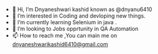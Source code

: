 - 👋 Hi, I’m Dnyaneshwari kashid known as @dnyanu6410
- 👀 I’m interested in Coding and devloping new things.
- 🌱 I’m currently learning Selenium in java .
- 💞️ I’m looking to Jobs opprtunity in QA Automation
- 📫 How to reach me ,You can main me on dnyaneshwarikashid6410@gmail.com

<!---
dnyanu6410/dnyanu6410 is a ✨ special ✨ repository because its `README.md` (this file) appears on your GitHub profile.
You can click the Preview link to take a look at your changes.
--->
